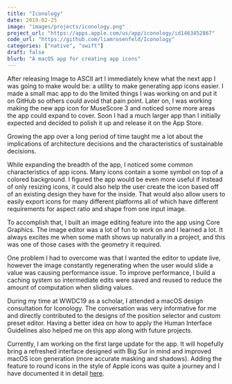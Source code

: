 ```yaml
---
title: "Iconology"
date: 2019-02-25
image: "images/projects/iconology.png"
project_url: "https://apps.apple.com/us/app/iconology/id1463452867"
code_url: "https://github.com/liamrosenfeld/Iconology"
categories: ["native", "swift"]
draft: false
blurb: "A macOS app for creating app icons"
---
```


After releasing Image to ASCII art I immediately knew what the next app I was going to make would be: a utility to make generating app icons easier. I made a small mac app to do the limited things I was working on and put it on GitHub so others could avoid that pain point. Later on, I was working making the new app icon for MuseScore 3 and noticed some more areas the app could expand to cover. Soon I had a much larger app than I initially expected and decided to polish it up and release it on the App Store.

Growing the app over a long period of time taught me a lot about the implications of architecture decisions and the characteristics of sustainable decisions.

While expanding the breadth of the app, I noticed some common characteristics of app icons. Many icons contain a some symbol on top of a colored background. I figured the app would be even more useful if instead of only resizing icons, it could also help the user create the icon based off of an existing design they have for the inside. That would also allow users to easily export icons for many different platforms all of which have different requirements for aspect ratio and shape from one input image.

To accomplish that, I built an image editing feature into the app using Core Graphics. The image editor was a lot of fun to work on and I learned a lot. It always excites me when some math shows up naturally in a project, and this was one of those cases with the geometry it required.

One problem I had to overcome was that I wanted the editor to update live, however the image constantly regenerating when the user would slide a value was causing performance issue. To improve performance, I build a caching system so intermediate edits were saved and reused to reduce the amount of computation when sliding values.

During my time at WWDC19 as a scholar, I attended a macOS design consultation for Iconology. The conversation was very informative for me and directly contributed to the designs of the position selector and custom preset editor. Having a better idea on how to apply the Human Interface Guidelines also helped me on this app along with future projects.

Currently, I am working on the first large update for the app. It will hopefully bring a refreshed interface designed with Big Sur in mind and improved macOS icon generation (more accurate masking and shadows). Adding the feature to round icons in the style of Apple icons was quite a journey and I have documented it in detail [here](/posts/apple_icon_quest/).
